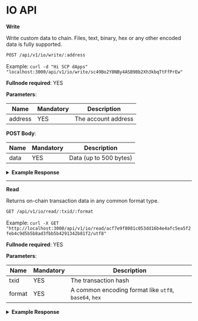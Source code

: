 # IO API

**Write**

Write custom data to chain. Files, text, binary, hex or any other encoded data is fully supported.

```bash
POST /api/v1/io/write/:address
```

Example: `curl -d "Hi SCP dApps" "localhost:3000/api/v1/io/write/sc49Bo2Y8NBy4ASB9Bb2Xh3kbqTtFfPrEw"`

**Fullnode required**: YES

**Parameters**:

| Name | Mandatory | Description |
|---------|---------|---------|
| address | YES | The account address |

**POST Body**:

| Name | Mandatory | Description |
|---------|---------|---------|
| data | YES | Data (up to 500 bytes) |

<details>
<summary><strong>Example Response</strong></summary>
<p>

```json
{
    "txid": "acf7e9f8081c053dd16b4e4afc5ea5f2feb4c9d5b5b8ad3fbb5b4291342b81f2",
    "rawTx": "020000000139EAF02107EAFD4DF7B1B57E4B4932631001B7AA9EFA85C063DEFD9BDFC635AF000000006B483045022100A2CAE4F4B961ECF23DEEB01B679DDCE3DC53CF418B591E42B724998E588BC61202202735D7C23B9E8BB5B9371F61547B38F73AD060FEAE31F9F8E206A4207AB09378012102649E331DBEE371E569E278189D15065F0C0C7C7E8A355DE64A02BF975882B32DFFFFFFFF0201000000000000000F6A4C0C48692053435020644170707370DFF505000000001976A914C35141B5DEF6FE8EDC8F806B7A3221DBC7C356BC88AC00000000"
}
```

</p>
</details>  

---

**Read**

Returns on-chain transaction data in any common format type.

```bash
GET /api/v1/io/read/:txid/:format
```

Example: `curl -X GET "http://localhost:3000/api/v1/io/read/acf7e9f8081c053dd16b4e4afc5ea5f2feb4c9d5b5b8ad3fbb5b4291342b81f2/utf8"`

**Fullnode required**: YES

**Parameters**:

| Name | Mandatory | Description |
|---------|---------|---------|
| txid | YES | The transaction hash |
| format | YES | A common encoding format like `utf8`, `base64`, `hex` |

<details>
<summary><strong>Example Response</strong></summary>
<p>

```json
{
    "msg": "Hi SCP dApps",
    "tx": {
        "txid": "acf7e9f8081c053dd16b4e4afc5ea5f2feb4c9d5b5b8ad3fbb5b4291342b81f2",
        "version": 2,
        "type": 0,
        "size": 216,
        "locktime": 0,
        "vin": [
            {
                "txid": "af35c6df9bfdde63c085fa9eaab701106332494b7eb5b1f74dfdea0721f0ea39",
                "vout": 0,
                "scriptSig": {
                    "asm": "3045022100a2cae4f4b961ecf23deeb01b679ddce3dc53cf418b591e42b724998e588bc61202202735d7c23b9e8bb5b9371f61547b38f73ad060feae31f9f8e206a4207ab09378[ALL] 02649e331dbee371e569e278189d15065f0c0c7c7e8a355de64a02bf975882b32d",
                    "hex": "483045022100a2cae4f4b961ecf23deeb01b679ddce3dc53cf418b591e42b724998e588bc61202202735d7c23b9e8bb5b9371f61547b38f73ad060feae31f9f8e206a4207ab09378012102649e331dbee371e569e278189d15065f0c0c7c7e8a355de64a02bf975882b32d"
                },
                "sequence": 4294967295
            }
        ],
        "vout": [
            {
                "value": 1e-8,
                "valueSat": 1,
                "n": 0,
                "scriptPubKey": {
                    "asm": "OP_RETURN 486920534350206441707073",
                    "hex": "6a4c0c486920534350206441707073",
                    "type": "nulldata"
                }
            },
            {
                "value": 0.999996,
                "valueSat": 99999600,
                "n": 1,
                "scriptPubKey": {
                    "asm": "OP_DUP OP_HASH160 c35141b5def6fe8edc8f806b7a3221dbc7c356bc OP_EQUALVERIFY OP_CHECKSIG",
                    "hex": "76a914c35141b5def6fe8edc8f806b7a3221dbc7c356bc88ac",
                    "reqSigs": 1,
                    "type": "pubkeyhash",
                    "addresses": [
                        "sc49Bo2Y8NBy4ASB9Bb2Xh3kbqTtFfPrEw"
                    ]
                }
            }
        ],
        "hex": "020000000139eaf02107eafd4df7b1b57e4b4932631001b7aa9efa85c063defd9bdfc635af000000006b483045022100a2cae4f4b961ecf23deeb01b679ddce3dc53cf418b591e42b724998e588bc61202202735d7c23b9e8bb5b9371f61547b38f73ad060feae31f9f8e206a4207ab09378012102649e331dbee371e569e278189d15065f0c0c7c7e8a355de64a02bf975882b32dffffffff0201000000000000000f6a4c0c48692053435020644170707370dff505000000001976a914c35141b5def6fe8edc8f806b7a3221dbc7c356bc88ac00000000",
        "instantlock": true,
        "instantlock_internal": true,
        "chainlock": false
    }
}
```

</p>
</details>  